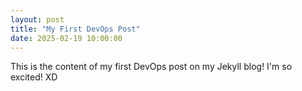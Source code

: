 ```yaml
---
layout: post
title: "My First DevOps Post"
date: 2025-02-19 10:00:00
---
```


This is the content of my first DevOps post on my Jekyll blog! 
I'm so excited! XD 
